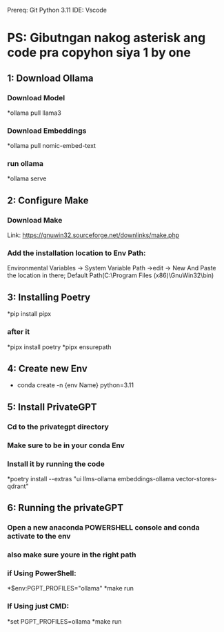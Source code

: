 Prereq:
Git
Python 3.11
IDE: Vscode

# PS: Gibutngan nakog asterisk ang code pra copyhon siya 1 by one

## 1: Download Ollama
### Download Model
*ollama pull llama3
### Download Embeddings
*ollama pull nomic-embed-text
### run ollama
*ollama serve

## 2: Configure Make
### Download Make
 Link: https://gnuwin32.sourceforge.net/downlinks/make.php
### Add the installation location to Env Path:
Environmental Variables -> System Variable Path ->edit -> New
And Paste the location in there; Default Path(C:\Program Files (x86)\GnuWin32\bin)

## 3: Installing Poetry
*pip install pipx
### after it
*pipx install poetry
*pipx ensurepath

## 4: Create new Env
* conda create -n {env Name} python=3.11

## 5: Install PrivateGPT
### Cd to the privategpt directory
### Make sure to be in your conda Env 
### Install it by running the code
*poetry install --extras "ui llms-ollama embeddings-ollama vector-stores-qdrant"

## 6: Running the privateGPT
### Open a new anaconda POWERSHELL console and conda activate to the env
### also make sure youre in the right path

### if Using PowerShell:
*$env:PGPT_PROFILES="ollama"
*make run

### If Using just CMD:
*set PGPT_PROFILES=ollama
*make run
